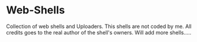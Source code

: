 # Web-Shells
Collection of web shells and Uploaders.
This shells are not coded by me. All credits goes to the real author of the shell's owners.
Will add more shells.....

